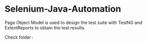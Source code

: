 # Selenium-Java-Automation

Page Object Model is used to design the test suite with TestNG and ExtentReports to obtain the test results.

Check folder : 
